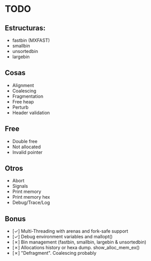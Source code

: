 # TODO

## Estructuras:
- fastbin (MXFAST)
- smallbin
- unsortedbin
- largebin

## Cosas
- Alignment
- Coalescing
- Fragmentation
- Free heap
- Perturb
- Header validation

## Free
- Double free
- Not allocated
- Invalid pointer

## Otros
- Abort
- Signals
- Print memory
- Print memory hex
- Debug/Trace/Log

## Bonus

- [✓] Multi-Threading with arenas and fork-safe support
- [✓] Debug environment variables and mallopt()
- [✗] Bin management (fastbin, smallbin, largebin & unsortedbin)
- [✗] Allocations history or hexa dump. show_alloc_mem_ex()
- [✗] "Defragment". Coalescing probably

